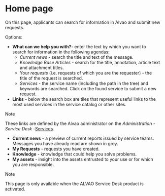 # Home page
 
On this page, applicants can search for information in Alvao and submit new requests.
  
Options:
   
- **What can we help you with?**- enter the text by which you want to search for information in the following agendas:
    - *Current news* - search the title and text of the message.
    - *Knowledge Base Articles* - search for the title, annotation, article text and attachment titles.
    - Your *requests* (i.e. requests of which you are the requester) - the title of the request is searched.
    - *Services* - the service name (including the path in the tree) and keywords are searched. Click on the found service to submit a new request.
- **Links** - below the search box are tiles that represent useful links to the most used services in the service catalog or other sites.  

> [!NOTE]
> These links are defined by the Alvao administrator on the *Administration - Service Desk -*[Services](../../list-of-windows/alvao-webapp/administration/service-desk/service).

- **Current news** - a preview of current reports issued by service teams. Messages you have already read are shown in grey.
- **My Requests** - requests you have created.
- **Knowledge** - knowledge that could help you solve problems.
- **My assets** - insight into the assets entrusted to your use or for which you are responsible.

> [!NOTE]
> This page is only available when the ALVAO Service Desk product is activated.
